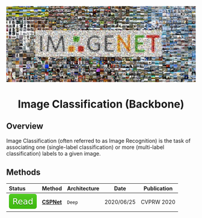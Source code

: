 <div align="center">
<img width="800" src="data/image_classification.png">

Image Classification (Backbone)
=============================
</div>

## Overview

Image Classification (often referred to as Image Recognition) is the task of
associating one (single-label classification) or more (multi-label
classification) labels to a given image.

## Methods

| Status                                | Method                  | Architecture | Date       | Publication     |
|:--------------------------------------|-------------------------|--------------|------------|-----------------|
| <img src="../../data/badge/read.svg"> | [**CSPNet**](cspnet.md) | `Deep`       | 2020/06/25 | CVPRW&nbsp;2020 |
